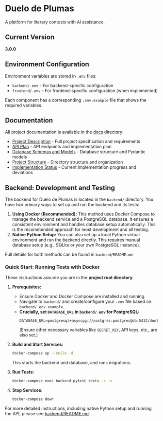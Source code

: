 # Duelo de Plumas

A platform for literary contests with AI assistance.

## Current Version
**3.0.0**

## Environment Configuration

Environment variables are stored in `.env` files:
- `backend/.env` - For backend-specific configuration
- `frontend/.env` - For frontend-specific configuration (when implemented)

Each component has a corresponding `.env.example` file that shows the required variables.

## Documentation

All project documentation is available in the [docs](docs/) directory:

- [Project Description](docs/project_description.md) - Full project specification and requirements
- [API Plan](docs/duelo_de_plumas_api_plan.md) - API endpoints and implementation plan
- [Database Schemas and Models](docs/duelo_de_plumas_schemas_and_structure.md) - Database structure and Pydantic models
- [Project Structure](docs/project_structure.md) - Directory structure and organization
- [Implementation Status](docs/implementation_status.md) - Current implementation progress and deviations

## Backend: Development and Testing

The backend for Duelo de Plumas is located in the `backend/` directory. You have two primary ways to set up and run the backend and its tests:

1.  **Using Docker (Recommended):** This method uses Docker Compose to manage the backend service and a PostgreSQL database. It ensures a consistent environment and handles database setup automatically. This is the recommended approach for most development and all testing.
2.  **Native Python Setup:** You can also set up a local Python virtual environment and run the backend directly. This requires manual database setup (e.g., SQLite or your own PostgreSQL instance).

Full details for both methods can be found in `backend/README.md`.

### Quick Start: Running Tests with Docker

These instructions assume you are in the **project root directory**.

1.  **Prerequisites:**
    *   Ensure Docker and Docker Compose are installed and running.
    *   Navigate to `backend/` and create/configure your `.env` file based on `backend/.env.example`.
    *   **Crucially, set `DATABASE_URL` in `backend/.env` for PostgreSQL:**
        ```env
        DATABASE_URL=postgresql+asyncpg://postgres:postgres@db:5432/duelo_de_plumas
        ```
        (Ensure other necessary variables like `SECRET_KEY`, API keys, etc., are also set.)

2.  **Build and Start Services:**
    ```bash
    docker-compose up --build -d
    ```
    This starts the backend and database, and runs migrations.

3.  **Run Tests:**
    ```bash
    docker-compose exec backend pytest tests -x -v
    ```

4.  **Stop Services:**
    ```bash
    docker-compose down
    ```

For more detailed instructions, including native Python setup and running the API, please see [backend/README.md](backend/README.md).
